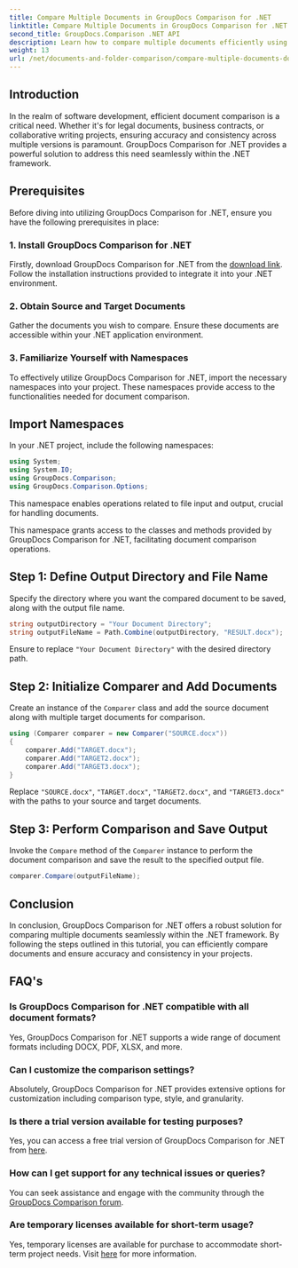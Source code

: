 ```yaml
---
title: Compare Multiple Documents in GroupDocs Comparison for .NET
linktitle: Compare Multiple Documents in GroupDocs Comparison for .NET
second_title: GroupDocs.Comparison .NET API
description: Learn how to compare multiple documents efficiently using GroupDocs Comparison for .NET. Follow our step-by-step guide for seamless integration.
weight: 13
url: /net/documents-and-folder-comparison/compare-multiple-documents-dotnet/
---
```

## Introduction
In the realm of software development, efficient document comparison is a critical need. Whether it's for legal documents, business contracts, or collaborative writing projects, ensuring accuracy and consistency across multiple versions is paramount. GroupDocs Comparison for .NET provides a powerful solution to address this need seamlessly within the .NET framework.
## Prerequisites
Before diving into utilizing GroupDocs Comparison for .NET, ensure you have the following prerequisites in place:
### 1. Install GroupDocs Comparison for .NET
Firstly, download GroupDocs Comparison for .NET from the [download link](https://releases.groupdocs.com/comparison/net/). Follow the installation instructions provided to integrate it into your .NET environment.
### 2. Obtain Source and Target Documents
Gather the documents you wish to compare. Ensure these documents are accessible within your .NET application environment.
### 3. Familiarize Yourself with Namespaces
To effectively utilize GroupDocs Comparison for .NET, import the necessary namespaces into your project. These namespaces provide access to the functionalities needed for document comparison.

## Import Namespaces
In your .NET project, include the following namespaces:

```csharp
using System;
using System.IO;
using GroupDocs.Comparison;
using GroupDocs.Comparison.Options;
```
This namespace enables operations related to file input and output, crucial for handling documents.

This namespace grants access to the classes and methods provided by GroupDocs Comparison for .NET, facilitating document comparison operations.
## Step 1: Define Output Directory and File Name
Specify the directory where you want the compared document to be saved, along with the output file name.
```csharp
string outputDirectory = "Your Document Directory";
string outputFileName = Path.Combine(outputDirectory, "RESULT.docx");
```
Ensure to replace `"Your Document Directory"` with the desired directory path.
## Step 2: Initialize Comparer and Add Documents
Create an instance of the `Comparer` class and add the source document along with multiple target documents for comparison.
```csharp
using (Comparer comparer = new Comparer("SOURCE.docx"))
{
    comparer.Add("TARGET.docx");
    comparer.Add("TARGET2.docx");
    comparer.Add("TARGET3.docx");
}
```
Replace `"SOURCE.docx"`, `"TARGET.docx"`, `"TARGET2.docx"`, and `"TARGET3.docx"` with the paths to your source and target documents.
## Step 3: Perform Comparison and Save Output
Invoke the `Compare` method of the `Comparer` instance to perform the document comparison and save the result to the specified output file.
```csharp
comparer.Compare(outputFileName);
```

## Conclusion
In conclusion, GroupDocs Comparison for .NET offers a robust solution for comparing multiple documents seamlessly within the .NET framework. By following the steps outlined in this tutorial, you can efficiently compare documents and ensure accuracy and consistency in your projects.
## FAQ's
### Is GroupDocs Comparison for .NET compatible with all document formats?
Yes, GroupDocs Comparison for .NET supports a wide range of document formats including DOCX, PDF, XLSX, and more.
### Can I customize the comparison settings?
Absolutely, GroupDocs Comparison for .NET provides extensive options for customization including comparison type, style, and granularity.
### Is there a trial version available for testing purposes?
Yes, you can access a free trial version of GroupDocs Comparison for .NET from [here](https://releases.groupdocs.com/).
### How can I get support for any technical issues or queries?
You can seek assistance and engage with the community through the [GroupDocs Comparison forum](https://forum.groupdocs.com/c/comparison/12).
### Are temporary licenses available for short-term usage?
Yes, temporary licenses are available for purchase to accommodate short-term project needs. Visit [here](https://purchase.groupdocs.com/temporary-license/) for more information.
